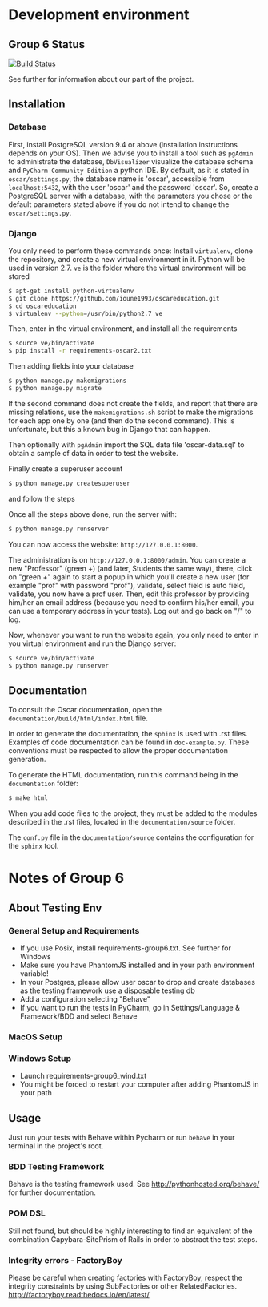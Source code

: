 # Development environment

## Group 6 Status

[![Build Status](https://travis-ci.org/nbyouri/oscareducation.svg?branch=master)](https://travis-ci.org/nbyouri/oscareducation)

See further for information about our part of the project.

## Installation

### Database
First, install PostgreSQL version 9.4 or above
(installation instructions depends on your OS).
Then we advise you to install a tool such as
`pgAdmin` to administrate the database, `DbVisualizer`
visualize the database schema and
`PyCharm Community Edition` a python IDE. By default,
as it is stated in `oscar/settings.py`, the database
name is 'oscar', accessible from `localhost:5432`, with
the user 'oscar' and the password 'oscar'. So, create a
PostgreSQL server with a database, with the parameters 
you chose or the default parameters stated above if you 
do not intend to change the `oscar/settings.py`.

### Django
You only need to perform these commands once:
Install `virtualenv`, clone the repository, and
create a new virtual environment in it. Python
will be used in version 2.7. `ve` is the folder
where the virtual environment will be stored
```sh
$ apt-get install python-virtualenv
$ git clone https://github.com/ioune1993/oscareducation.git
$ cd oscareducation
$ virtualenv --python=/usr/bin/python2.7 ve
```

Then, enter in the virtual environment, and install
all the requirements
```sh
$ source ve/bin/activate
$ pip install -r requirements-oscar2.txt
```
Then adding fields into your database
```sh
$ python manage.py makemigrations
$ python manage.py migrate
```
If the second command does not create the fields, and report 
that there are missing relations, use the `makemigrations.sh` 
script to make the migrations for each app one by one (and then 
do the second command). This is unfortunate, but this a known 
bug in Django that can happen.

Then optionally with `pgAdmin` 
import the SQL data file 'oscar-data.sql' to obtain a sample 
of data in order to test the website.

Finally create a superuser account
```sh
$ python manage.py createsuperuser
```
and follow the steps

Once all the steps above done, run the server with:
```sh    
$ python manage.py runserver
```

You can now access the website: `http://127.0.0.1:8000`.

The administration is on `http://127.0.0.1:8000/admin`. You can
create a new "Professor" (green +) (and later, Students the same way), there, click on "green +" again to start a 
popup in which you'll create a new user (for example "prof" with password "prof"),
validate, select field is auto field, validate, you now have a prof user.
Then, edit this professor by providing him/her an email address (because
you need to confirm his/her email, you can use a temporary address in your tests).
Log out and go back on "/" to log.

Now, whenever you want to run the website again, you
only need to enter in you virtual environment and run
the Django server:
```sh
$ source ve/bin/activate
$ python manage.py runserver
```

## Documentation
To consult the Oscar documentation, open the
`documentation/build/html/index.html` file.

In order to generate the documentation, the `sphinx`
is used with .rst files. Examples of code documentation
can be found in `doc-example.py`. These conventions must
be respected to allow the proper documentation generation.

To generate the HTML documentation, run this command being in
the `documentation` folder:
```sh
$ make html
```

When you add code files to the project, they must be added to
the modules described in the .rst files, located in the
`documentation/source` folder.

The `conf.py` file in the `documentation/source` contains the
configuration for the `sphinx` tool.

# Notes of Group 6

## About Testing Env

### General Setup and Requirements
- If you use Posix, install requirements-group6.txt. See further for Windows
- Make sure you have PhantomJS installed and in your path environment variable!
- In your Postgres, please allow user oscar to drop and create databases as the testing framework use a disposable testing db
- Add a configuration selecting "Behave"
- If you want to run the tests in PyCharm, go in Settings/Language & Framework/BDD and select Behave

### MacOS Setup

### Windows Setup
- Launch requirements-group6_wind.txt
- You might be forced to restart your computer after adding PhantomJS in your path

## Usage

Just run your tests with Behave within Pycharm or run `behave` in your terminal in the project's root.

### BDD Testing Framework
Behave is the testing framework used.
See http://pythonhosted.org/behave/ for further documentation.

### POM DSL
Still not found, but should be highly interesting to find an equivalent of
the combination Capybara-SitePrism of Rails in order to abstract the test steps.

### Integrity errors - FactoryBoy
Please be careful when creating factories with FactoryBoy, respect the integrity constraints
by using SubFactories or other RelatedFactories.
http://factoryboy.readthedocs.io/en/latest/
